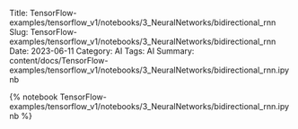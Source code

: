 Title: TensorFlow-examples/tensorflow_v1/notebooks/3_NeuralNetworks/bidirectional_rnn
Slug: TensorFlow-examples/tensorflow_v1/notebooks/3_NeuralNetworks/bidirectional_rnn
Date: 2023-06-11
Category: AI
Tags: AI
Summary: content/docs/TensorFlow-examples/tensorflow_v1/notebooks/3_NeuralNetworks/bidirectional_rnn.ipynb

{% notebook TensorFlow-examples/tensorflow_v1/notebooks/3_NeuralNetworks/bidirectional_rnn.ipynb %}
